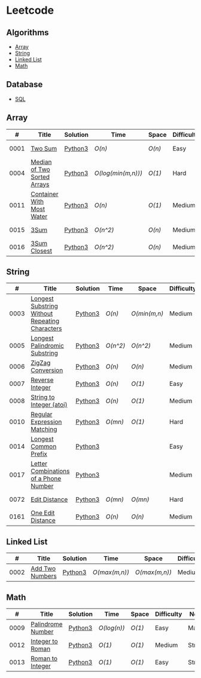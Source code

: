# Leetcode

## Algorithms

* [Array](https://github.com/Kevin-Zheng-1/Leetcode#array)
* [String](https://github.com/Kevin-Zheng-1/Leetcode#string)
* [Linked List](https://github.com/Kevin-Zheng-1/Leetcode#linked-list)
* [Math](https://github.com/Kevin-Zheng-1/Leetcode#math)

## Database

* [SQL](https://github.com/kamyu104/LeetCode-Solutions#sql)

## Array
|  #  | Title           |  Solution       |  Time           | Space           | Difficulty    |Note | 
|-----|---------------- | --------------- | --------------- | --------------- | ------------- |-----|
0001 | [Two Sum](https://leetcode.com/problems/two-sum/) | [Python3](https://github.com/Kevin-Zheng-1/Leetcode/blob/main/Algorithm/Array/0001.%20Two%20Sum.py) | _O(n)_       | _O(n)_          | Easy         |Hash Table|
0004 | [Median of Two Sorted Arrays](https://leetcode.com/problems/median-of-two-sorted-arrays/) | [Python3](https://github.com/Kevin-Zheng-1/Leetcode/blob/main/Algorithm/Array/0004.%20Median%20of%20Two%20Sorted%20Arrays.py) | _O(log(min(m,n)))_       | _O(1)_          | Hard         |Binary Search|
0011 | [Container With Most Water](https://leetcode.com/problems/container-with-most-water/) | [Python3](https://github.com/Kevin-Zheng-1/Leetcode/blob/main/Algorithm/Array/0011.%20Container%20With%20Most%20Water.py) | _O(n)_       | _O(1)_          | Medium         |Two Pointers|
0015 | [3Sum](https://leetcode.com/problems/3sum/) | [Python3](https://github.com/Kevin-Zheng-1/Leetcode/blob/main/Algorithm/Array/0015.%203Sum.py) | _O(n^2)_       | _O(n)_          | Medium         |Two Pointers|
0016 | [3Sum Closest](https://leetcode.com/problems/3sum-closest/) | [Python3](https://github.com/Kevin-Zheng-1/Leetcode/blob/main/Algorithm/Array/0016.%203Sum%20Closest.py) | _O(n^2)_       | _O(n)_          | Medium         |Two Pointers|



## String
|  #  | Title           |  Solution       |  Time           | Space           | Difficulty    |Note | 
|-----|---------------- | --------------- | --------------- | --------------- | ------------- |-----|
0003 | [Longest Substring Without Repeating Characters](https://leetcode.com/problems/longest-substring-without-repeating-characters/) | [Python3](https://github.com/Kevin-Zheng-1/Leetcode/blob/main/Algorithm/String/0003.%20Longest%20Substring%20Without%20Repeating%20Characters.py) | _O(n)_       | _O(min(m,n)_          | Medium         |Sliding Window|
0005 | [Longest Palindromic Substring](https://leetcode.com/problems/longest-palindromic-substring/) | [Python3](https://github.com/Kevin-Zheng-1/Leetcode/blob/main/Algorithm/String/0005.%20Longest%20Palindromic%20Substring.py) | _O(n^2)_       | _O(n^2)_          | Medium         |Dynamic Programming|
0006 | [ZigZag Conversion](https://leetcode.com/problems/zigzag-conversion/) | [Python3](https://github.com/Kevin-Zheng-1/Leetcode/blob/main/Algorithm/String/0006.%20ZigZag%20Conversion.py) | _O(n)_       | _O(n)_          | Medium         |String|
0007 | [Reverse Integer](https://leetcode.com/problems/reverse-integer/) | [Python3](https://github.com/Kevin-Zheng-1/Leetcode/blob/main/Algorithm/String/0007.%20Reverse%20Integer.py) | _O(n)_       | _O(1)_          | Easy         |Math|
0008 | [String to Integer (atoi)](https://leetcode.com/problems/string-to-integer-atoi/) | [Python3](https://github.com/Kevin-Zheng-1/Leetcode/blob/main/Algorithm/String/0008.%20String%20to%20Integer%20(atoi).py) | _O(n)_       | _O(1)_          | Medium         |Math|
0010 | [Regular Expression Matching](https://leetcode.com/problems/regular-expression-matching/) | [Python3](https://github.com/Kevin-Zheng-1/Leetcode/blob/main/Algorithm/String/0010.%20Regular%20Expression%20Matching.py) | _O(mn)_       | _O(1)_          | Hard         |Dynamic Programming|
0014 | [Longest Common Prefix](https://leetcode.com/problems/longest-common-prefix/) | [Python3](https://github.com/Kevin-Zheng-1/Leetcode/blob/main/Algorithm/String/0014.%20Longest%20Common%20Prefix.py) |        |           | Easy         |Min/Max|
0017 | [Letter Combinations of a Phone Number](https://leetcode.com/problems/letter-combinations-of-a-phone-number/) | [Python3](https://github.com/Kevin-Zheng-1/Leetcode/blob/main/Algorithm/String/0017.%20Letter%20Combinations%20of%20a%20Phone%20Number.py) |        |           | Medium         |Recursion|
0072 | [Edit Distance](https://leetcode.com/problems/edit-distance/) | [Python3](https://github.com/Kevin-Zheng-1/Leetcode/blob/main/Algorithm/String/0072.%20Edit%20Distance.py) | _O(mn)_       | _O(mn)_          | Hard        |Dynamic Programming|
0161 | [One Edit Distance](https://leetcode.com/problems/one-edit-distance/) | [Python3](https://github.com/Kevin-Zheng-1/Leetcode/blob/main/Algorithm/String/0161.%20One%20Edit%20Distance.py) | _O(n)_       | _O(n)_          | Medium        |One Pass|


## Linked List
|  #  | Title           |  Solution       |  Time           | Space           | Difficulty    |Note | 
|-----|---------------- | --------------- | --------------- | --------------- | ------------- |-----|
0002 | [Add Two Numbers](https://leetcode.com/problems/add-two-numbers/) | [Python3](https://github.com/Kevin-Zheng-1/Leetcode/blob/main/Algorithm/LinkedList/0002.%20Add%20Two%20Numbers.py) | _O(max(m,n))_       | _O(max(m,n))_          | Medium         |Math|

## Math
|  #  | Title           |  Solution       |  Time           | Space           | Difficulty    |Note | 
|-----|---------------- | --------------- | --------------- | --------------- | ------------- |-----|
0009 | [Palindrome Number](https://leetcode.com/problems/palindrome-number/) | [Python3](https://github.com/Kevin-Zheng-1/Leetcode/blob/main/Algorithm/Math/0009.%20Palindrome%20Number.py) | _O(log(n))_       | _O(1)_          | Easy         |Math|
0012 | [Integer to Roman](https://leetcode.com/problems/integer-to-roman/) | [Python3](https://github.com/Kevin-Zheng-1/Leetcode/blob/main/Algorithm/Math/0012.%20Integer%20to%20Roman.py) | _O(1)_       | _O(1)_          | Medium         |String|
0013 | [Roman to Integer](https://leetcode.com/problems/roman-to-integer/) | [Python3](https://github.com/Kevin-Zheng-1/Leetcode/blob/main/Algorithm/Math/0013.%20Roman%20to%20Integer.py) | _O(1)_       | _O(1)_          | Easy         |String|
